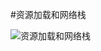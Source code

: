 #资源加载和网络栈

![资源加载和网络栈](http://7vijj2.com1.z0.glb.clouddn.com/webkit-core/resource-loader-and-scheme-stack.png)
